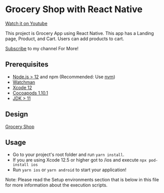 # Grocery Shop with React Native

[Watch it on Youtube](https://www.youtube.com/watch?v=pMvulQ1zX1I&t=288s)

This project is Grocery App using React Native. This app has a Landing page, Product, and Cart. Users can add products to cart.

[Subscribe](https://www.youtube.com/channel/UCIoqY-6WSUdHQEGz0J1Y8Zw) to my channel For More!

## Prerequisites

- [Node.js > 12](https://nodejs.org) and npm (Recommended: Use [nvm](https://github.com/nvm-sh/nvm))
- [Watchman](https://facebook.github.io/watchman)
- [Xcode 12](https://developer.apple.com/xcode)
- [Cocoapods 1.10.1](https://cocoapods.org)
- [JDK > 11](https://www.oracle.com/java/technologies/javase-jdk11-downloads.html)

## Design

[Grocery Shop](https://www.uplabs.com/posts/ijo-grocery-list)

## Usage

- Go to your project's root folder and run `yarn install`.
- If you are using Xcode 12.5 or higher got to /ios and execute `npx pod-install ios`
- Run `yarn ios` or `yarn android` to start your application!

Note: Please read the Setup environments section that is below in this file for more information about the execution scripts.